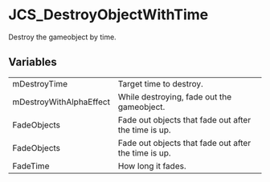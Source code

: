 # JCS_DestroyObjectWithTime

Destroy the gameobject by time.

## Variables

<table>
<tr>
<td>mDestroyTime</td>
<td>Target time to destroy.</td>
</tr>

<tr>
<td>mDestroyWithAlphaEffect</td>
<td>While destroying, fade out the gameobject.</td>
</tr>

<tr>
<td>FadeObjects</td>
<td>Fade out objects that fade out after the time is up.</td>
</tr>

<tr>
<td>FadeObjects</td>
<td>Fade out objects that fade out after the time is up.</td>
</tr>

<tr>
<td>FadeTime</td>
<td>How long it fades.</td>
</tr>
</table>
